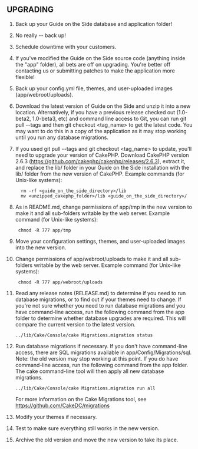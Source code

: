 UPGRADING
-------------------------------------------------------------------------------
1. Back up your Guide on the Side database and application folder!
2. No really -- back up!
3. Schedule downtime with your customers.
4. If you've modified the Guide on the Side source code (anything inside the 
   "app" folder), all bets are off on upgrading. You're better off contacting 
   us or submitting patches to make the application more flexible! 
5. Back up your config.yml file, themes, and user-uploaded images (app/webroot/uploads).
6. Download the latest version of Guide on the Side and unzip it into a new 
   location. Alternatively, if you have a previous release checked out (1.0-beta2, 1.0-beta3, etc) and command line   access to Git, you can run git pull --tags and then git checkout <tag_name> to get the latest code.  You may want to do this in a copy of the application as it may stop working until you run any database migrations.
7. If you used git pull --tags and git checkout <tag_name> to update, you'll need to upgrade your version of CakePHP.  Download CakePHP version 2.6.3 (https://github.com/cakephp/cakephp/releases/2.6.3), extract it, and replace the lib/ folder in your Guide on the Side installation with the lib/ folder from the new version of CakePHP.  Example commands (for Unix-like systems):

         rm -rf <guide_on_the_side_directory>/lib
         mv <unzipped_cakephp_folder>/lib <guide_on_the_side_directory>/
8. As in README.md, change permissions of app/tmp in the new version to make it and
   all sub-folders writable by the web server. Example command (for Unix-like systems): 

        chmod -R 777 app/tmp
        
9. Move your configuration settings, themes, and user-uploaded images into the new version.

10. Change permissions of app/webroot/uploads to make it and all sub-folders writable by the web server. Example command (for Unix-like systems):

         chmod -R 777 app/webroot/uploads


11. Read any release notes (RELEASE.md) to determine if you need to run database migrations,
   or to find out if your themes need to change.
   If you're not sure whether you need to run database migrations and you have command-line
   access, run the following command from the app folder to determine whether database upgrades are required.
   This will compare the current version to the latest version.

        ../lib/Cake/Console/cake Migrations.migration status
        
12. Run database migrations if necessary. If you don't have command-line access, 
    there are SQL migrations available in app/Config/Migrations/sql. Note: the old version may stop working at this point.
    If you do have command-line access, run the following command from the app folder. The cake command-line tool will
    then apply all new database migrations.

        ../lib/Cake/Console/cake Migrations.migration run all

    For more information on the Cake Migrations tool, see https://github.com/CakeDC/migrations
13. Modify your themes if necessary.
14. Test to make sure everything still works in the new version.
15. Archive the old version and move the new version to take its place.
